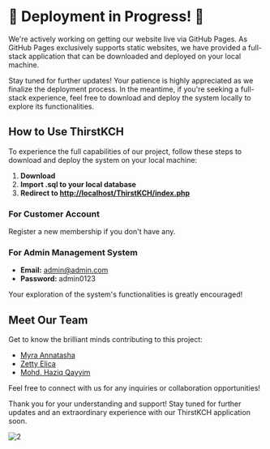 # 🚧 Deployment in Progress! 🚀

We're actively working on getting our website live via GitHub Pages. As GitHub Pages exclusively supports static websites, we have provided a full-stack application that can be downloaded and deployed on your local machine.

Stay tuned for further updates! Your patience is highly appreciated as we finalize the deployment process. In the meantime, if you're seeking a full-stack experience, feel free to download and deploy the system locally to explore its functionalities.

## How to Use ThirstKCH

To experience the full capabilities of our project, follow these steps to download and deploy the system on your local machine:

1. **Download**
2. **Import .sql to your local database**
3. **Redirect to [http://localhost/ThirstKCH/index.php](http://localhost/ThirstKCH/index.php)**

### For Customer Account
Register a new membership if you don't have any.

### For Admin Management System
- **Email:** admin@admin.com
- **Password:** admin0123

Your exploration of the system's functionalities is greatly encouraged!

## Meet Our Team

Get to know the brilliant minds contributing to this project:

- [Myra Annatasha](https://github.com/myraAnna)
- [Zetty Elica](https://github.com/zettyaffandi)
- [Mohd. Haziq Qayyim](https://github.com/Hay-Zii8)

Feel free to connect with us for any inquiries or collaboration opportunities!

Thank you for your understanding and support! Stay tuned for further updates and an extraordinary experience with our ThirstKCH application soon.


![2](https://github.com/myraAnna/ThirstKCH/assets/86984336/58607a0a-9b61-463b-b91c-9ba6f4a43af1)
